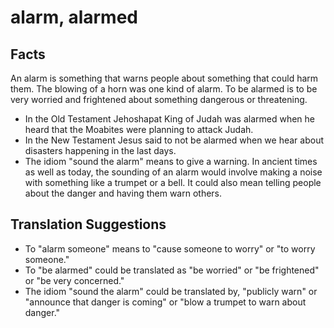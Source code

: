 # alarm, alarmed

## Facts

An alarm is something that warns people about something that could harm them. The blowing of a horn was one kind of alarm. To be alarmed is to be very worried and frightened about something dangerous or threatening.

* In the Old Testament Jehoshapat King of Judah was alarmed when he heard that the Moabites were planning to attack Judah.
* In the New Testament Jesus said to not be alarmed when we hear about disasters happening in the last days.
* The idiom "sound the alarm" means to give a warning. In ancient times as well as today, the sounding of an alarm would involve making a noise with something like a trumpet or a bell. It could also mean telling people about the danger and having them warn others.


## Translation Suggestions



* To "alarm someone" means to "cause someone to worry" or "to worry someone."
* To "be alarmed" could be translated as "be worried" or "be frightened" or "be very concerned."
* The idiom "sound the alarm" could be translated by, "publicly warn" or "announce that danger is coming" or "blow a trumpet to warn about danger."